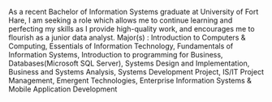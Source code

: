 As a recent Bachelor of Information Systems graduate at University of Fort Hare, I am seeking a role which allows me to continue learning and perfecting my skills as I provide high-quality work, and encourages me to flourish as a junior data analyst. Major(s) : Introduction to Computers & Computing, Essentials of Information Technology, Fundamentals of Information Systems, Introduction to programming for Business, Databases(Microsoft SQL
Server), Systems Design and Implementation, Business and Systems Analysis, Systems Development Project, IS/IT Project Management, Emergent Technologies, Enterprise Information Systems & Mobile Application
Development
